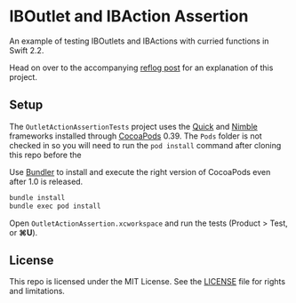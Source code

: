 # IBOutlet and IBAction Assertion

An example of testing IBOutlets and IBActions with curried functions in Swift 2.2.

Head on over to the accompanying [reflog post](http://phatbl.at/2016/04/29/testing-iboutlets-and-ibactions-with-curried-functions-in-swift.html) for an explanation of this project.

## Setup

The `OutletActionAssertionTests` project uses the [Quick](https://github.com/Quick/Quick) and [Nimble](https://github.com/Quick/Nimble) frameworks installed through [CocoaPods](https://github.com/Quick/Nimble) 0.39. The `Pods` folder is not checked in so you will need to run the `pod install` command after cloning this repo before the

Use [Bundler](http://bundler.io) to install and execute the right version of CocoaPods even after 1.0 is released.

```bash
bundle install
bundle exec pod install
```

Open `OutletActionAssertion.xcworkspace` and run the tests (Product > Test, or **⌘U**).

## License

This repo is licensed under the MIT License. See the [LICENSE](LICENSE.md) file for rights and limitations.
